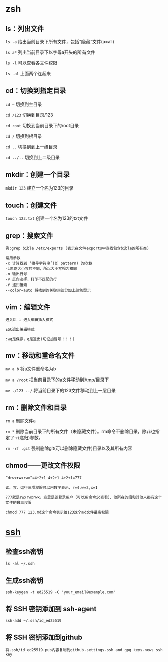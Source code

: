 # zsh
## ls：列出文件
```ls -a``` 给出当前目录下所有文件，包括“隐藏”文件(a=all)

```ls a*``` 列出当前目录下以字母a开头的所有文件

```ls -l``` 可以查看各文件权限

```ls -al``` 上面两个连起来
## cd：切换到指定目录
```cd ~``` 切换到主目录

```cd /123``` 切换到目录/123

```cd root``` 切换到当前目录下的root目录

```cd /``` 切换到根目录

```cd ..``` 切换到到上一级目录

```cd ../..``` 切换到上二级目录
## mkdir：创建一个目录
```mkdir 123``` 建立一个名为123的目录
## touch：创建文件
```touch 123.txt``` 创建一个名为123的txt文件
## grep：搜索文件
```例:grep bible /etc/exports (表示在文件exports中查找包含bible的所有类)```

```
常用参数
-c 计算找到 ‘搜寻字符串’(即 pattern) 的次数
-i忽略大小写的不同，所以大小写视为相同
-n 输出行号
-v 反向选择，打印不匹配的行
-r 递归搜索
--color=auto 将找到的关键词部分加上颜色显示
```
## vim：编辑文件
```进入后 i 进入编辑插入模式```

```ESC退出编辑模式```

```:wq是保存，q是退出(切记加冒号！！！)```
## mv：移动和重命名文件
```mv a b``` 将a文件重命名为b

```mv a /root``` 把当前目录下的a文件移动到/tmp/目录下

```mv ./123 ../``` 将当前目录下的123文件移动到上一层目录
## rm：删除文件和目录
```rm a``` 删除文件a

```rm *``` 删除当前目录下的所有文件（未隐藏文件）。rm命令不删除目录，除非也指定了-r(递归)参数。

```rm -rf .git``` 强制删除git(可以删除隐藏文件)目录以及其所有内容
## chmod——更改文件权限
```”drwxrwxrwx“=4+2+1 4+2+1 4+2+1=777```

```读、写、运行三项权限可以用数字表示，r=4,w=2,x=1```

```777就是rwxrwxrwx，意思是该登录用户（可以用命令id查看）、他所在的组和其他人都有这个文件的最高权限```

```chmod 777 123.md这个命令表示给123这个md文件最高权限```
# [ssh](https://docs.github.com/cn/github/authenticating-to-github)
## 检查ssh密钥
```ls -al ~/.ssh```
## 生成ssh密钥
```ssh-keygen -t ed25519 -C "your_email@example.com"```
## 将 SSH 密钥添加到 ssh-agent
```ssh-add ~/.ssh/id_ed25519```
## 将 SSH 密钥添加到github
```将.ssh/id_ed25519.pub内容复制到github-settings-ssh and gpg keys-news ssh key```

